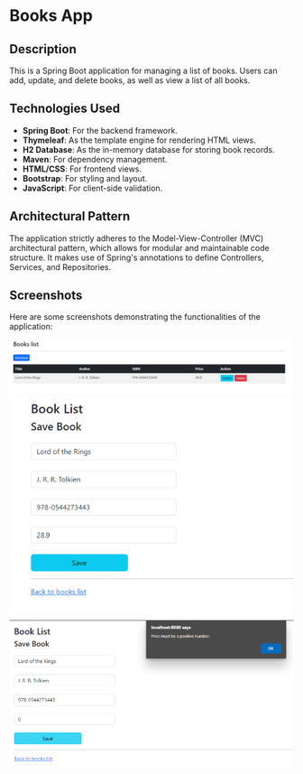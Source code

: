 # Books App

## Description

This is a Spring Boot application for managing a list of books. Users can add, update, and delete books, as well as view a list of all books.

## Technologies Used

- **Spring Boot**: For the backend framework.
- **Thymeleaf**: As the template engine for rendering HTML views.
- **H2 Database**: As the in-memory database for storing book records.
- **Maven**: For dependency management.
- **HTML/CSS**: For frontend views.
- **Bootstrap**: For styling and layout.
- **JavaScript**: For client-side validation.

## Architectural Pattern

The application strictly adheres to the Model-View-Controller (MVC) architectural pattern, which allows for modular and maintainable code structure. It makes use of Spring's annotations to define Controllers, Services, and Repositories.

## Screenshots

Here are some screenshots demonstrating the functionalities of the application:

![List of Books](./images/list.png)
![Update Book](./images/update.png)
![Validation](./images/validate.png)
